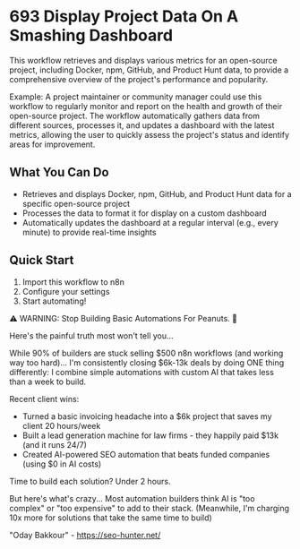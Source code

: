 # 693 Display Project Data On A Smashing Dashboard

This workflow retrieves and displays various metrics for an open-source project, including Docker, npm, GitHub, and Product Hunt data, to provide a comprehensive overview of the project's performance and popularity.

Example: A project maintainer or community manager could use this workflow to regularly monitor and report on the health and growth of their open-source project. The workflow automatically gathers data from different sources, processes it, and updates a dashboard with the latest metrics, allowing the user to quickly assess the project's status and identify areas for improvement.

## What You Can Do
- Retrieves and displays Docker, npm, GitHub, and Product Hunt data for a specific open-source project
- Processes the data to format it for display on a custom dashboard
- Automatically updates the dashboard at a regular interval (e.g., every minute) to provide real-time insights

## Quick Start
1. Import this workflow to n8n
2. Configure your settings
3. Start automating!

⚠️ WARNING: Stop Building Basic Automations For Peanuts. 🚫

Here's the painful truth most won't tell you...

While 90% of builders are stuck selling $500 n8n workflows (and working way too hard)...
I'm consistently closing $6k-13k deals by doing ONE thing differently:
I combine simple automations with custom AI that takes less than a week to build.

Recent client wins:
* Turned a basic invoicing headache into a $6k project that saves my client 20 hours/week
* Built a lead generation machine for law firms - they happily paid $13k (and it runs 24/7)
* Created AI-powered SEO automation that beats funded companies (using $0 in AI costs)

Time to build each solution? Under 2 hours.

But here's what's crazy...
Most automation builders think AI is "too complex" or "too expensive" to add to their stack.
(Meanwhile, I'm charging 10x more for solutions that take the same time to build)

"Oday Bakkour" - https://seo-hunter.net/

